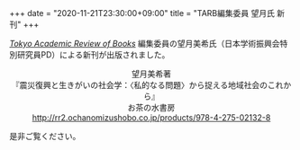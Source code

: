 +++
date = "2020-11-21T23:30:00+09:00"
title = "TARB編集委員 望月氏 新刊"
+++

[*Tokyo Academic Review of Books*](https://tarb.yamanami.tokyo/) 編集委員の望月美希氏（日本学術振興会特別研究員PD）による新刊が出版されました。

<div style="text-align: center;">
望月美希著</br>
『震災復興と生きがいの社会学：〈私的なる問題〉から捉える地域社会のこれから』</br>
お茶の水書房</br>
<a href=http://rr2.ochanomizushobo.co.jp/products/978-4-275-02132-8>http://rr2.ochanomizushobo.co.jp/products/978-4-275-02132-8</a>
</div>

是非ご覧ください。
